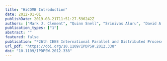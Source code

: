 ```yaml
---
title: "HiCOMB Introduction"
date: 2012-01-01
publishDate: 2019-08-21T11:51:27.596242Z
authors: ["Mark J. Clement", "Quinn Snell", "Srinivas Aluru", "David A. Bader"]
publication_types: ["1"]
abstract: ""
featured: false
publication: "*26th IEEE International Parallel and Distributed Processing Symposium Workshops & PhD Forum, IPDPS 2012, Shanghai, China, May 21-25, 2012*"
url_pdf: "https://doi.org/10.1109/IPDPSW.2012.338"
doi: "10.1109/IPDPSW.2012.338"
---
```


